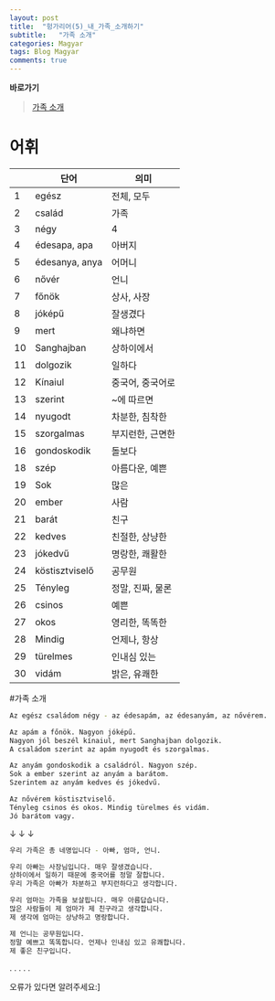 ```yaml
---
layout: post
title:  "헝가리어(5)_내_가족_소개하기"
subtitle:   "가족 소개"
categories: Magyar
tags: Blog Magyar   
comments: true
---
```


**바로가기**          
>[가족 소개](#가족_소개)     


# 어휘

|  | **단어** | **의미** |         
| ------ | ------ | ------ |     
|1|egész| 전체, 모두|       
|2|család|가족|          
|3|négy|4|          
|4|édesapa, apa|아버지|        
|5|édesanya, anya|어머니|        
|6|nővér|언니|        
|7|főnök|상사, 사장|      
|8|jóképű|잘생겼다|    
|9|mert|왜냐하면|    
|10|Sanghajban|상하이에서|        
|11|dolgozik|일하다|       
|12|Kínaiul|중국어, 중국어로|     
|13|szerint |~에 따르면|          
|14|nyugodt |차분한, 침착한|         
|15|szorgalmas |부지런한, 근면한|       
|16|gondoskodik |돌보다|     
|18|szép|아름다운, 예쁜|        
|19|Sok|많은|       
|20|ember|사람|       
|21|barát|친구|       
|22|kedves|친절한, 상냥한|       
|23|jókedvű|명랑한, 쾌활한|       
|24|köstisztviselő|공무원|       
|25|Tényleg|정말, 진짜, 물론|       
|26|csinos|예쁜|       
|27|okos|영리한, 똑똑한|       
|28|Mindig|언제나, 항상|       
|29|türelmes|인내심 있는|       
|30|vidám|밝은, 유쾌한|       





#가족 소개

~~~sh
Az egész családom négy - az édesapám, az édesanyám, az nővérem.       

Az apám a főnök. Nagyon jóképű.      
Nagyon jól beszél kínaiul, mert Sanghajban dolgozik.       
A családom szerint az apám nyugodt és szorgalmas.       

Az anyám gondoskodik a családról. Nagyon szép.      
Sok a ember szerint az anyám a barátom.      
Szerintem az anyám kedves és jókedvű.      

Az nővérem köstisztviselő.       
Tényleg csinos és okos. Mindig türelmes és vidám.       
Jó barátom vagy.      
~~~

↓ ↓ ↓        


~~~sh
우리 가족은 총 네명입니다 - 아빠, 엄마, 언니.      

우리 아빠는 사장님입니다. 매우 잘생겼습니다.      
상하이에서 일하기 때문에 중국어를 정말 잘합니다.      
우리 가족은 아빠가 차분하고 부지런하다고 생각합니다.      

우리 엄마는 가족을 보살핍니다. 매우 아름답습니다.      
많은 사람들이 제 엄마가 제 친구라고 생각합니다.      
제 생각에 엄마는 상냥하고 명랑합니다.      

제 언니는 공무원입니다.      
정말 예쁘고 똑똑합니다. 언제나 인내심 있고 유쾌합니다.       
제 좋은 친구입니다.      
~~~



.
.
.
.
.

오류가 있다면 알려주세요:]
